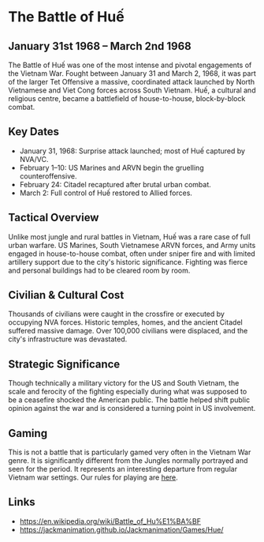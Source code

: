 # The Battle of Huế

## January 31st 1968 – March 2nd 1968

The Battle of Huế was one of the most intense and pivotal engagements of the Vietnam War. Fought between January 31 and March 2, 1968, it was part of the larger Tet Offensive a massive, coordinated attack launched by North Vietnamese and Viet Cong forces across South Vietnam. Huế, a cultural and religious centre, became a battlefield of house-to-house, block-by-block combat.

## Key Dates

- January 31, 1968: Surprise attack launched; most of Huế captured by NVA/VC.
- February 1–10: US Marines and ARVN begin the gruelling counteroffensive.
- February 24: Citadel recaptured after brutal urban combat.
- March 2: Full control of Huế restored to Allied forces.

## Tactical Overview

Unlike most jungle and rural battles in Vietnam, Huế was a rare case of full urban warfare. US Marines, South Vietnamese ARVN forces, and Army units engaged in house-to-house combat, often under sniper fire and with limited artillery support due to the city's historic significance. Fighting was fierce and personal buildings had to be cleared room by room.


## Civilian & Cultural Cost

Thousands of civilians were caught in the crossfire or executed by occupying NVA forces. Historic temples, homes, and the ancient Citadel suffered massive damage. Over 100,000 civilians were displaced, and the city's infrastructure was devastated.

## Strategic Significance

Though technically a military victory for the US and South Vietnam, the scale and ferocity of the fighting especially during what was supposed to be a ceasefire shocked the American public. The battle helped shift public opinion against the war and is considered a turning point in US involvement.

## Gaming

This is not a battle that is particularly gamed very often in the Vietnam War genre. It is significantly different from the Jungles normally portrayed and seen for the period. It represents an interesting departure from regular Vietnam war settings. Our rules for playing are [here](https://jackmanimation.github.io/Jackmanimation/Games/Hue/rules.html).

## Links

- https://en.wikipedia.org/wiki/Battle_of_Hu%E1%BA%BF
- https://jackmanimation.github.io/Jackmanimation/Games/Hue/
